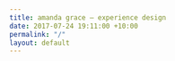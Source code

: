 ```yaml
---
title: amanda grace – experience design
date: 2017-07-24 19:11:00 +10:00
permalink: "/"
layout: default
---
```


